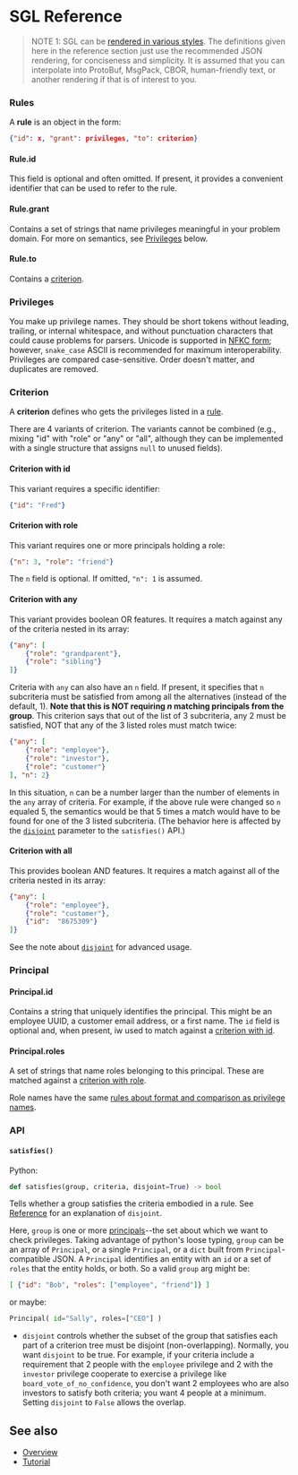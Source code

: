 # SGL Reference

>NOTE 1: SGL can be [rendered in various styles](
https://dhh1128.github.io/sgl/docs/renderings.html). The definitions
given here in the reference section just use the recommended JSON
rendering, for conciseness and simplicity. It is assumed that you can
interpolate into ProtoBuf, MsgPack, CBOR, human-friendly text, or
another rendering if that is of interest to you.

### Rules
A __rule__ is an object in the form:

```JSON
{"id": x, "grant": privileges, "to": criterion}
```

#### Rule.id
This field is optional and often omitted. If present, it provides a
convenient identifier that can be used to refer to the rule.

#### Rule.grant
Contains a set of strings that name privileges meaningful in your
problem domain. For more on semantics, see [Privileges](#privileges)
below.

#### Rule.to
Contains a [criterion](#criterion).
 
### Privileges
You make up privilege names. They should be short tokens without leading,
trailing, or internal whitespace, and without punctuation characters
that could cause problems for parsers. Unicode is supported in [NFKC
form](https://unicode.org/reports/tr15/); however, `snake_case` ASCII is
recommended for maximum interoperability. Privileges are compared
case-sensitive. Order doesn't matter, and duplicates are removed.

### Criterion
A __criterion__ defines who gets the privileges listed in a [rule](
#rules).

There are 4 variants of criterion. The variants cannot be combined (e.g.,
mixing "id" with "role" or "any" or "all", although they can be
implemented with a single structure that assigns `null` to unused fields).

#### Criterion with id
This variant requires a specific identifier:
 
```JSON
{"id": "Fred"}
```
    
#### Criterion with role
This variant requires one or more principals holding a role:
 
```JSON
{"n": 3, "role": "friend"}
```

The `n` field is optional. If omitted, `"n": 1` is assumed.
    
#### Criterion with any
This variant provides boolean OR features. It requires a match against
any of the criteria nested in its array:

```JSON
{"any": [
    {"role": "grandparent"},
    {"role": "sibling"}
]}
```

Criteria with `any` can also have an `n` field. If present, it specifies
that `n` subcriteria must be satisfied from among all the alternatives
(instead of the default, 1). __Note that this is NOT requiring *n*
matching principals from the group__. This criterion says that out of
the list of 3 subcriteria, any 2 must be satisfied, NOT that any of the
3 listed roles must match twice:
    
```JSON
{"any": [
    {"role": "employee"},
    {"role": "investor"},
    {"role": "customer"}
], "n": 2}
```

In this situation, `n` can be a number larger than the number of elements
in the `any` array of criteria. For example, if the above rule were
changed so `n` equaled 5, the semantics would be that 5 times a match
would have to be found for one of the 3 listed subcriteria. (The behavior
here is affected by the [`disjoint`](#disjoint) parameter to the 
`satisfies()` API.)

#### Criterion with all
This provides boolean AND features. It requires a match against all of
the criteria nested in its array:

```JSON
{"any": [
    {"role": "employee"},
    {"role": "customer"},
    {"id":  "8675309"}
]}
```

See the note about [`disjoint`](#disjoint) for advanced usage.

### Principal

#### Principal.id
Contains a string that uniquely identifies the principal. This might be
an employee UUID, a customer email address, or a first name. The `id`
field is optional and, when present, iw used to match against a [
criterion with id](#criterion-with-id).

#### Principal.roles
A set of strings that name roles belonging to this principal.
These are matched against a [criterion with role](#criterion-with-role).

Role names have the same [rules about format and comparison as privilege
names](#privileges).

### API

#### `satisfies()`

Python:

```python
def satisfies(group, criteria, disjoint=True) -> bool  
```

Tells whether a group satisfies the criteria embodied in a rule.
See [Reference](reference.md#satisfies) for an explanation of `disjoint`.

Here, `group` is one or more [principals](#principal)--the set about
which we want to check privileges. Taking advantage of python's loose
typing, `group` can be an array of `Principal`, or a single `Principal`,
or a `dict` built from `Principal`-compatible JSON. A `Principal`
identifies an entity with an `id` or a set of `roles` that the entity
holds, or both. So a valid `group` arg might be:

```JSON
[ {"id": "Bob", "roles": ["employee", "friend"]} ]
```

or maybe:

```python
Principal( id="Sally", roles=["CEO"] )
```
[disjoing]: #disjoint

* `disjoint` controls whether the subset of the group that satisfies
each part of a criterion tree must be disjoint (non-overlapping). Normally,
you want `disjoint` to be true. For example, if your criteria include
a requirement that 2 people with the `employee` privilege and 2 with
the `investor` privilege cooperate to exercise a privilege like
`board_vote_of_no_confidence`, you don't want 2 employees who are also
investors to satisfy both criteria; you want 4 people at a minimum.
Setting `disjoint` to `False` allows the overlap.

## See also
* [Overview](../README.md)
* [Tutorial](tutorial.md)
